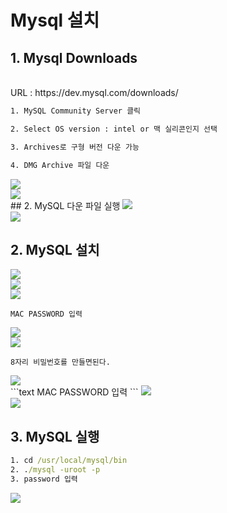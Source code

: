 # Mysql 설치

## 1. Mysql Downloads

<br>
URL : https://dev.mysql.com/downloads/

```txt
1. MySQL Community Server 클릭

2. Select OS version : intel or 맥 실리콘인지 선택

3. Archives로 구형 버전 다운 가능

4. DMG Archive 파일 다운
```

<img src="./img/1.png">
<br>
<img src="./img/2.png">
<br>
## 2. MySQL 다운 파일 실행

<img src="./img/3.png">
<br>
<img src="./img/4.png">
<br>

## 2. MySQL 설치

<img src="./img/5.png">
<br>
<img src="./img/6.png">
<br>
<img src="./img/7.png">

```text
MAC PASSWORD 입력
```

<img src="./img/8.png">
<br>
<img src="./img/9.png">
<br>

```text
8자리 비밀번호를 만들면된다.
```

<img src="./img/10.png">
<br>
```text
MAC PASSWORD 입력
```

<img src="./img/11.png">
<br>
<img src="./img/12.png">

## 3. MySQL 실행

```cmd
1. cd /usr/local/mysql/bin
2. ./mysql -uroot -p
3. password 입력

```

<img src="./img/13.png">
